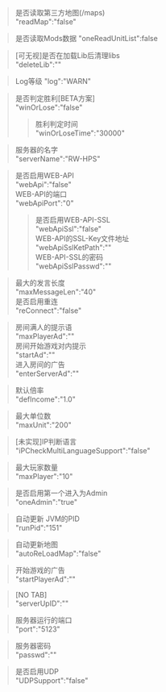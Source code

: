 > 是否读取第三方地图(/maps)    
"readMap":"false"  

> 是否读取Mods数据
"oneReadUnitList":false

> [可无视]是否在加载Lib后清理libs  
"deleteLib":""  

> Log等级
"log":"WARN"

> 是否判定胜利[BETA方案]    
"winOrLose":"false"  
>> 胜利判定时间  
"winOrLoseTime":"30000"  

> 服务器的名字  
"serverName":"RW-HPS"

> 是否启用WEB-API  
"webApi":"false"  
> WEB-API的端口  
"webApiPort":"0"  
>> 是否启用WEB-API-SSL  
"webApiSsl":"false"  
>> WEB-API的SSL-Key文件地址  
"webApiSslKetPath":""  
>> WEB-API-SSL的密码  
"webApiSslPasswd":""  

> 最大的发言长度  
"maxMessageLen":"40"  
> 是否启用重连  
"reConnect":"false"

> 房间满人的提示语  
"maxPlayerAd":""  
> 房间开始游戏对内提示  
"startAd":""  
> 进入房间的广告  
"enterServerAd":""  

> 默认倍率  
"defIncome":"1.0"  

> 最大单位数  
"maxUnit":"200"  

> [未实现]IP判断语言  
"iPCheckMultiLanguageSupport":"false"  

> 最大玩家数量  
"maxPlayer":"10"  

> 是否启用第一个进入为Admin  
"oneAdmin":"true"  
 
> 自动更新 JVM的PID  
"runPid":"151"  

> 自动更新地图  
"autoReLoadMap":"false"

> 开始游戏的广告  
"startPlayerAd":""

> [NO TAB]  
"serverUpID":""  

> 服务器运行的端口  
"port":"5123"  

> 服务器密码  
"passwd":"" 

> 是否启用UDP  
"UDPSupport":"false"  
